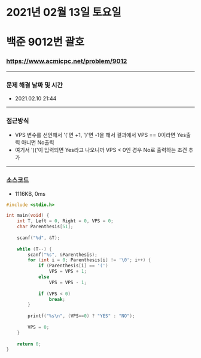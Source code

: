 # 2021년 02월 13일 토요일
# 백준 9012번 괄호
### https://www.acmicpc.net/problem/9012

---

### 문제 해결 날짜 및 시간
- 2021.02.10 21:44

---

### 접근방식
- VPS 변수를 선언해서 '('면 +1, ')'면 -1을 해서 결과에서 VPS == 0이라면 Yes출력 아니면 No출력
- 여기서 ')('이 입력되면 Yes라고 나오니까 VPS < 0인 경우 No로 출력하는 조건 추가

---

### 소스코드
- 1116KB, 0ms

```C
#include <stdio.h>

int main(void) {
	int T, Left = 0, Right = 0, VPS = 0;
	char Parenthesis[51];
	
	scanf("%d", &T);
	
	while (T--) {
		scanf("%s", &Parenthesis);
		for (int i = 0; Parenthesis[i] != '\0'; i++) {
			if (Parenthesis[i] == '(')
				VPS = VPS + 1;
			else
				VPS = VPS - 1;
			
			if (VPS < 0)
				break;
		}
		
		printf("%s\n", (VPS==0) ? "YES" : "NO");
		
		VPS = 0;
	}
	
	return 0;
} 
```
